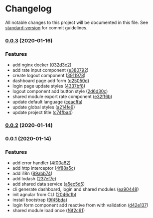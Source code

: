 # Changelog

All notable changes to this project will be documented in this file. See [standard-version](https://github.com/conventional-changelog/standard-version) for commit guidelines.

### [0.0.3](https://bitbucket.org/amr-abdullah/charlie-warmup/compare/v0.0.2...v0.0.3) (2020-01-16)


### Features

* add nginx docker ([032d3c2](https://bitbucket.org/amr-abdullah/charlie-warmup/commit/032d3c288d8592d7ecc339d3b2e026cbc79fdc32))
* add rate input component ([e380792](https://bitbucket.org/amr-abdullah/charlie-warmup/commit/e380792d3be014ac61061bfb24190efa72e4c5ee))
* create logout component ([3911978](https://bitbucket.org/amr-abdullah/charlie-warmup/commit/3911978b6dd1205ca32e4e078106ff061fc6387c))
* dashboard page add form ([d25050d](https://bitbucket.org/amr-abdullah/charlie-warmup/commit/d25050d3b4b42cacffef2bdcb2a11bdc1f6166a7))
* login page update styles ([4337bf8](https://bitbucket.org/amr-abdullah/charlie-warmup/commit/4337bf8754f1858601e697a52ca56253bfedc36f))
* logout component add button style ([2d6d30c](https://bitbucket.org/amr-abdullah/charlie-warmup/commit/2d6d30cf3062d402582a5a905187faa3a3e6db22))
* shared module export rate component ([e32ff6b](https://bitbucket.org/amr-abdullah/charlie-warmup/commit/e32ff6bb07c20f7ba963034fe1d15cdbde59b46d))
* update default language ([ceacffa](https://bitbucket.org/amr-abdullah/charlie-warmup/commit/ceacffad0a7c4cc8f4e6f21a30e49d96206db204))
* update global styles ([a214fe9](https://bitbucket.org/amr-abdullah/charlie-warmup/commit/a214fe92e0a9aa18dc1777ada890d1f68ead5ce0))
* update project title ([c74fba4](https://bitbucket.org/amr-abdullah/charlie-warmup/commit/c74fba4a0b273e81521bdcb3bc6305de1dbee948))

### [0.0.2](https://bitbucket.org/amr-abdullah/charlie-warmup/compare/v0.0.1...v0.0.2) (2020-01-14)

### 0.0.1 (2020-01-14)


### Features

* add error handler ([4f00a82](https://bitbucket.org/amr-abdullah/charlie-warmup/commit/4f00a820411b0dc0fde4acb673bc3693f365da85))
* add http interceptor ([4f88a5c](https://bitbucket.org/amr-abdullah/charlie-warmup/commit/4f88a5cea49c3c0e8bd067a13c9a3c2bc18a0a47))
* add i18n ([89abb74](https://bitbucket.org/amr-abdullah/charlie-warmup/commit/89abb742514d0f8a8df4ad9c2a5bd968a19a3ef6))
* add lodash ([237ef7e](https://bitbucket.org/amr-abdullah/charlie-warmup/commit/237ef7e6802fdd21cd01f68ccb0f64c9336fbef5))
* add shared data service ([a5ec5d5](https://bitbucket.org/amr-abdullah/charlie-warmup/commit/a5ec5d5dcef0b7bc34a6f9baefec0e055bcb4280))
* cli generate dashboard, login and shared modules ([ea90448](https://bitbucket.org/amr-abdullah/charlie-warmup/commit/ea904486e0aff09ba8977dcf72bf15a1e433d592))
* init agnular from CLI ([2046c1b](https://bitbucket.org/amr-abdullah/charlie-warmup/commit/2046c1b86a85aec7d386703d074083f1590acb4c))
* install bootstrap ([9f45bda](https://bitbucket.org/amr-abdullah/charlie-warmup/commit/9f45bdaa678f7083006982a3d47f264bc29d98cd))
* login form component add reactive from with validation ([d42e137](https://bitbucket.org/amr-abdullah/charlie-warmup/commit/d42e137bb1c50cc9cf077bea355a73e5195dca66))
* shared module load once ([f6f2c61](https://bitbucket.org/amr-abdullah/charlie-warmup/commit/f6f2c61794d537da6bc19adfacf7d28d2300bf87))
